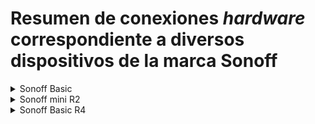 # Resumen de conexiones _hardware_ correspondiente a diversos dispositivos de la marca Sonoff

<details>

<summary>Sonoff Basic</summary>

![Sonoff Basic](../images/pinout-sonoff-basic.png)

</details>
<details>

<summary>Sonoff mini R2</summary>

|Sonoff Mini R2|USB RS-232|
| ------------ | -------- |
|+3.3V|+3.3V|
|GND|GND|
|RX|RX|
|TX|TX|

![Sonoff Mini R2](../images/pinout-sonoff-mini-r2.png)

</details>
<details>

<summary>Sonoff Basic R4</summary>

|Sonoff Basic R4|USB RS-232|
| ------------ | -------- |
|+3.3V|+3.3V|
|GND|GND|
|RX|TX|
|TX|RX|

![Sonoff Mini R2](../images/pinout-sonoff-basic-r4.png)

</details>
